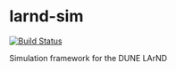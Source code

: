 # larnd-sim
[![Build Status](https://travis-ci.com/soleti/larnd-sim.svg?token=ySJqJBz9YiZ99571Y3et&branch=master)](https://travis-ci.com/soleti/larnd-sim)

Simulation framework for the DUNE LArND
